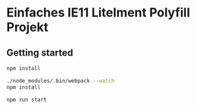 # Einfaches IE11 Litelment Polyfill Projekt

## Getting started

```sh
npm install
```

```sh
./node_modules/.bin/webpack --watch
npm install 
```

```sh
npm run start
```

